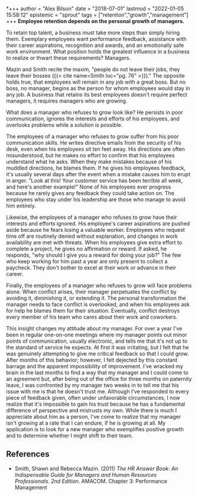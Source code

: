 *+++
author = "Alex Bilson"
date = "2018-07-01"
lastmod = "2022-01-05 15:58:12"
epistemic = "sprout"
tags = ["retention","growth","management"]
+++
**Employee retention depends on the personal growth of managers.**

To retain top talent, a business must take more steps than simply hiring them. Exemplary employees want performance feedback, assistance with their career aspirations, recognition and awards, and an emotionally safe work environment. What position holds the greatest influence in a business to realize or thwart these requirements? Managers.

Mazin and Smith recite the maxim, "people do not leave their jobs, they leave their bosses ({{< cite name=Smith loc="pg. 76" >}})." The opposite holds true, that employees will remain in any job with a great boss. But no boss, no manager, begins as the person for whom employees would stay in any job. A business that retains its best employees doesn't require perfect managers, it requires managers who are growing.

What does a manager who refuses to grow look like? He persists in poor communication, ignores the interests and efforts of his employees, and overlooks problems while a solution is possible.

The employees of a manager who refuses to grow suffer from his poor communication skills. He writes directive emails from the security of his desk, even when his employees sit ten feet away. His directions are often misunderstood, but he makes no effort to confirm that his employees understand what he asks. When they make mistakes because of his muddled directions, he blames them. If he gives his employees feedback, it's usually several days after the event when a mistake causes him to erupt in anger. "Look at this! Your customer service has been terrible all week, and here's another example!" None of his employees ever progress because he rarely gives any feedback they could take action on. The employees who stay under his leadership are those who manage to avoid him entirely.

Likewise, the employees of a manager who refuses to grow have their interests and efforts ignored. His employee's career aspirations are pushed aside because he fears losing a valuable worker. Employees who request time off are routinely denied without explanation, and changes in work availability are met with threats. When his employees give extra effort to complete a project, he gives no affirmation or reward. If asked, he responds, "why should I give you a reward for doing your job?" The few who keep working for him past a year are only present to collect a paycheck. They don't bother to excel at their work or advance in their career.

Finally, the employees of a manager who refuses to grow will face problems alone. When conflict arises, their manager perpetuates the conflict by avoiding it, diminishing it, or extending it. The personal transformation the manager needs to face conflict is overlooked, and when his employees ask for help he blames them for their situation. Eventually, conflict destroys every member of his team who cares about their work and coworkers.

This insight changes my attitude about my manager. For over a year I've been in regular one-on-one meetings where my manager points out minor points of communication, usually electronic, and tells me that it's not up to the standard of service he expects. At first it was irritating, but I felt that he was genuinely attempting to give me critical feedback so that I could grow. After months of this behavior; however, I felt dejected by this constant barrage and the apparent impossibility of improvement. I've wracked my brain in the last months to find a way that my manager and I could come to an agreement but, after being out of the office for three months on paternity leave, I was confronted by my manager two weeks in to tell me that his issue with me is that he doesn't trust me. Although I've responded to every piece of feedback given, often under unfavorable circumstances, I now realize that it's impossible to gain his trust because he has a fundamental difference of perspective and mistrusts my own. While there is much I appreciate about him as a person, I've come to realize that my manager isn't growing at a rate that I can endure, if he is growing at all. My application is to look for a new manager who exemplifies positive growth and to determine whether I might shift to their team.

## References

- Smith, Shawn and Rebecca Mazin. (2011) _The HR Answer Book: An Indispensable Guide for Managers and Human Resources Professionals. 2nd Edition_. AMACOM. Chapter 3: Performance Management
